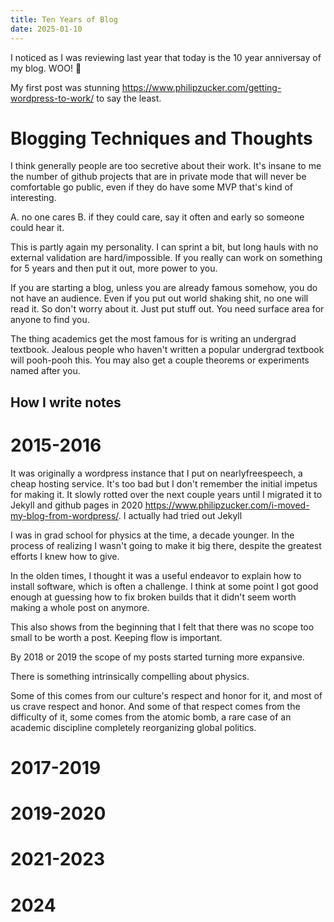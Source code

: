```yaml
---
title: Ten Years of Blog
date: 2025-01-10
---
```


I noticed as I was reviewing last year that today is the 10 year anniversay of my blog. WOO! 🎉

My first post was stunning <https://www.philipzucker.com/getting-wordpress-to-work/> to say the least.

# Blogging Techniques and Thoughts

I think generally people are too secretive about their work. It's insane to me the number of github projects that are in private mode that will never be comfortable go public, even if they do have some MVP that's kind of interesting.

A. no one cares  B. if they could care, say it often and early so someone could hear it.

This is partly again my personality. I can sprint a bit, but long hauls with no external validation are hard/impossible. If you really can work on something for 5 years and then put it out, more power to you.

If you are starting a blog, unless you are already famous somehow, you do not have an audience. Even if you put out world shaking shit, no one will read it. So don't worry about it. Just put stuff out. You need surface area for anyone to find you.

The thing academics get the most famous for is writing an undergrad textbook. Jealous people who haven't written a popular undergrad textbook will pooh-pooh this. You may also get a couple theorems or experiments named after you.

## How I write notes

# 2015-2016

It was originally a wordpress instance that I put on nearlyfreespeech, a cheap hosting service. It's too bad but I don't remember the initial impetus for making it. It slowly rotted over the next couple years until I migrated it to Jekyll and github pages in 2020 <https://www.philipzucker.com/i-moved-my-blog-from-wordpress/>. I actually had tried out Jekyll

I was in grad school for physics at the time, a decade younger. In the process of realizing I wasn't going to make it big there, despite the greatest efforts I knew how to give.

In the olden times, I thought it was a useful endeavor to explain how to install software, which is often a challenge. I think at some point I got good enough at guessing how to fix broken builds that it didn't seem worth making a whole post on anymore.

This also shows from the beginning that I felt that there was no scope too small to be worth a post. Keeping flow is important.

By 2018 or 2019 the scope of my posts started turning more expansive.

There is something intrinsically compelling about physics.

Some of this comes from our culture's respect and honor for it, and most of us crave respect and honor. And some of that respect comes from the difficulty of it, some comes from the atomic bomb, a rare case of an academic discipline completely reorganizing global politics.

# 2017-2019

# 2019-2020

# 2021-2023

# 2024
